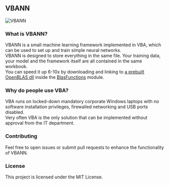 ## VBANN
![VBANN](https://github.com/user-attachments/assets/2857bf20-bc6c-4d6d-ae50-06b5e156046c)

### What is VBANN?
VBANN is a small machine learning framework implemented in VBA, which can be used to set up and train simple neural networks.<br/>
VBANN is designed to store everything in the same file. Your training data, your model and the framework itself are all contained in the same workbook.<br/>
You can speed it up 6-10x by downloading and linking to [a prebuilt OpenBLAS dll](https://github.com/OpenMathLib/OpenBLAS/releases) inside the [BlasFunctions](BlasFunctions.bas) module.

### Why do people use VBA?
VBA runs on locked-down mandatory corporate Windows laptops with no software installation privileges, firewalled networking and USB ports disabled.<br/>
Very often VBA is the only solution that can be implemented without approval from the IT department.

### Contributing
Feel free to open issues or submit pull requests to enhance the functionality of VBANN.

### License
This project is licensed under the MIT License.
